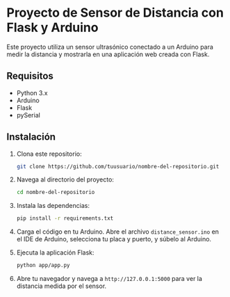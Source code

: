# Proyecto de Sensor de Distancia con Flask y Arduino

Este proyecto utiliza un sensor ultrasónico conectado a un Arduino para medir la distancia y mostrarla en una aplicación web creada con Flask.

## Requisitos

- Python 3.x
- Arduino
- Flask
- pySerial

## Instalación

1. Clona este repositorio:

    ```bash
    git clone https://github.com/tuusuario/nombre-del-repositorio.git
    ```

2. Navega al directorio del proyecto:

    ```bash
    cd nombre-del-repositorio
    ```

3. Instala las dependencias:

    ```bash
    pip install -r requirements.txt
    ```

4. Carga el código en tu Arduino. Abre el archivo `distance_sensor.ino` en el IDE de Arduino, selecciona tu placa y puerto, y súbelo al Arduino.

5. Ejecuta la aplicación Flask:

    ```bash
    python app/app.py
    ```

6. Abre tu navegador y navega a `http://127.0.0.1:5000` para ver la distancia medida por el sensor.

